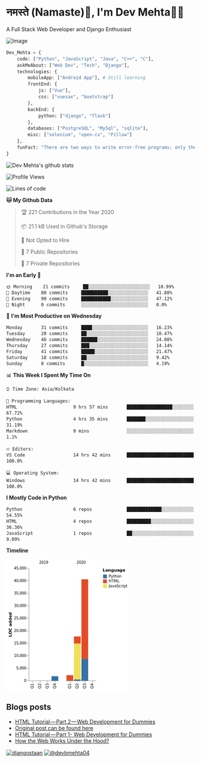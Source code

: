 # नमस्ते (Namaste):pray:, I'm Dev Mehta:man_technologist:
A Full Stack Web Developer and Django Enthusiast

![Image](https://komarev.com/ghpvc/?username=dev-mehta)

```python
Dev_Mehta = {
    code: ["Python", "JavaScript", "Java", "C++", "C"],
    askMeAbout: ["Web Dev", "Tech", "Django"],
    technologies: {
        mobileApp: ["Android App"], # Still learning
        frontEnd: {
            js: ["Vue"],
            css: ["vuesax", "bootstrap"]
        },
        backEnd: {
            python: ["django", "flask"]
        },
        databases: ["PostgreSQL", "MySql", "sqlite"],
        misc: ["selenium", "open-cv", "Pillow"]
    },
    funFact: "There are two ways to write error-free programs; only the third one works"
}
```
![Dev Mehta's github stats](https://github-readme-stats.vercel.app/api?username=Dev-Mehta)

<!--START_SECTION:waka-->
![Profile Views](http://img.shields.io/badge/Profile%20Views-77-blue)

![Lines of code](https://img.shields.io/badge/From%20Hello%20World%20I%27ve%20Written-6.2%20million%20lines%20of%20code-blue)

**🐱 My Github Data** 

> 🏆 221 Contributions in the Year 2020
 > 
> 📦 21.1 kB Used in Github's Storage 
 > 
> 🚫 Not Opted to Hire
 > 
> 📜 7 Public Repositories
 > 
> 🔑 7 Private Repositories 

**I'm an Early 🐤** 

```text
🌞 Morning    21 commits     ██░░░░░░░░░░░░░░░░░░░░░░░   10.99% 
🌆 Daytime    80 commits     ██████████░░░░░░░░░░░░░░░   41.88% 
🌃 Evening    90 commits     ███████████░░░░░░░░░░░░░░   47.12% 
🌙 Night      0 commits      ░░░░░░░░░░░░░░░░░░░░░░░░░   0.0%

```
📅 **I'm Most Productive on Wednesday** 

```text
Monday       31 commits     ████░░░░░░░░░░░░░░░░░░░░░   16.23% 
Tuesday      20 commits     ██░░░░░░░░░░░░░░░░░░░░░░░   10.47% 
Wednesday    46 commits     ██████░░░░░░░░░░░░░░░░░░░   24.08% 
Thursday     27 commits     ███░░░░░░░░░░░░░░░░░░░░░░   14.14% 
Friday       41 commits     █████░░░░░░░░░░░░░░░░░░░░   21.47% 
Saturday     18 commits     ██░░░░░░░░░░░░░░░░░░░░░░░   9.42% 
Sunday       8 commits      █░░░░░░░░░░░░░░░░░░░░░░░░   4.19%

```


📊 **This Week I Spent My Time On** 

```text
⌚︎ Time Zone: Asia/Kolkata

💬 Programming Languages: 
HTML                     9 hrs 57 mins       █████████████████░░░░░░░░   67.72% 
Python                   4 hrs 35 mins       ███████░░░░░░░░░░░░░░░░░░   31.19% 
Markdown                 9 mins              ░░░░░░░░░░░░░░░░░░░░░░░░░   1.1%

🔥 Editors: 
VS Code                  14 hrs 42 mins      █████████████████████████   100.0%

💻 Operating System: 
Windows                  14 hrs 42 mins      █████████████████████████   100.0%

```

**I Mostly Code in Python** 

```text
Python                   6 repos             █████████████░░░░░░░░░░░░   54.55% 
HTML                     4 repos             █████████░░░░░░░░░░░░░░░░   36.36% 
JavaScript               1 repos             ██░░░░░░░░░░░░░░░░░░░░░░░   9.09%

```


**Timeline**

![Chart not found](https://github.com/Dev-Mehta/Dev-Mehta/blob/master/charts/bar_graph.png) 


<!--END_SECTION:waka-->
## Blogs posts<!-- BLOG-POST-LIST:START -->
- [HTML Tutorial — Part 2 — Web Development for Dummies](https://medium.com/dev-mehta/html-tutorial-part-2-web-development-for-dummies-2ec88106831a?source=rss-63ef94603e35------2)
- [Original post can be found here](https://medium.com/@devbmehta04/original-post-can-be-found-here-ad5412ac8119?source=rss-63ef94603e35------2)
- [HTML Tutorial — Part 1- Web Development for Dummies](https://medium.com/dev-mehta/html-tutorial-part-1-web-development-for-dummies-f8aa5abd80de?source=rss-63ef94603e35------2)
- [How the Web Works Under the Hood?](https://medium.com/dev-mehta/how-the-web-works-under-the-hood-40ec93410d94?source=rss-63ef94603e35------2)
<!-- BLOG-POST-LIST:END -->
<a href="https://instagram.com/djangostaan" target="blank"><img align="center" src="https://cdn.jsdelivr.net/npm/simple-icons@3.0.1/icons/instagram.svg" alt="djangostaan" height="30" width="30" /></a>
<a href="https://medium.com/@devbmehta04" target="blank"><img align="center" src="https://cdn.jsdelivr.net/npm/simple-icons@3.0.1/icons/medium.svg" alt="@devbmehta04" height="30" width="30" /></a>
